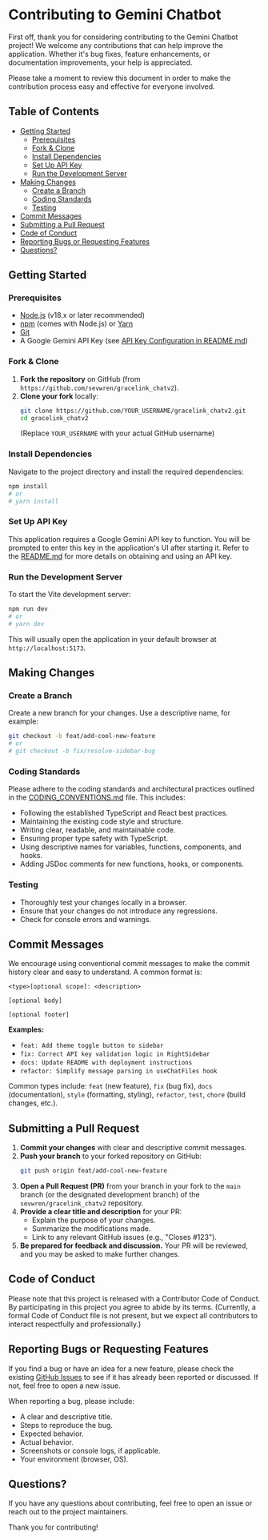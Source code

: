 # Contributing to Gemini Chatbot

First off, thank you for considering contributing to the Gemini Chatbot project! We welcome any contributions that can help improve the application. Whether it's bug fixes, feature enhancements, or documentation improvements, your help is appreciated.

Please take a moment to review this document in order to make the contribution process easy and effective for everyone involved.

## Table of Contents

- [Getting Started](#getting-started)
  - [Prerequisites](#prerequisites)
  - [Fork & Clone](#fork--clone)
  - [Install Dependencies](#install-dependencies)
  - [Set Up API Key](#set-up-api-key)
  - [Run the Development Server](#run-the-development-server)
- [Making Changes](#making-changes)
  - [Create a Branch](#create-a-branch)
  - [Coding Standards](#coding-standards)
  - [Testing](#testing)
- [Commit Messages](#commit-messages)
- [Submitting a Pull Request](#submitting-a-pull-request)
- [Code of Conduct](#code-of-conduct)
- [Reporting Bugs or Requesting Features](#reporting-bugs-or-requesting-features)
- [Questions?](#questions)

## Getting Started

### Prerequisites

-   [Node.js](https://nodejs.org/) (v18.x or later recommended)
-   [npm](https://www.npmjs.com/) (comes with Node.js) or [Yarn](https://yarnpkg.com/)
-   [Git](https://git-scm.com/)
-   A Google Gemini API Key (see [API Key Configuration in README.md](project_documentation_prompt_response.md#api-key-configuration))

### Fork & Clone

1.  **Fork the repository** on GitHub (from `https://github.com/sevwren/gracelink_chatv2`).
2.  **Clone your fork** locally:
    ```bash
    git clone https://github.com/YOUR_USERNAME/gracelink_chatv2.git
    cd gracelink_chatv2
    ```
    (Replace `YOUR_USERNAME` with your actual GitHub username)

### Install Dependencies

Navigate to the project directory and install the required dependencies:

```bash
npm install
# or
# yarn install
```

### Set Up API Key

This application requires a Google Gemini API key to function. You will be prompted to enter this key in the application's UI after starting it. Refer to the [README.md](project_documentation_prompt_response.md#api-key-configuration) for more details on obtaining and using an API key.

### Run the Development Server

To start the Vite development server:

```bash
npm run dev
# or
# yarn dev
```

This will usually open the application in your default browser at `http://localhost:5173`.

## Making Changes

### Create a Branch

Create a new branch for your changes. Use a descriptive name, for example:

```bash
git checkout -b feat/add-cool-new-feature
# or
# git checkout -b fix/resolve-sidebar-bug
```

### Coding Standards

Please adhere to the coding standards and architectural practices outlined in the [CODING_CONVENTIONS.md](doc/CODING_CONVENTIONS.md) file. This includes:

-   Following the established TypeScript and React best practices.
-   Maintaining the existing code style and structure.
-   Writing clear, readable, and maintainable code.
-   Ensuring proper type safety with TypeScript.
-   Using descriptive names for variables, functions, components, and hooks.
-   Adding JSDoc comments for new functions, hooks, or components.

### Testing

-   Thoroughly test your changes locally in a browser.
-   Ensure that your changes do not introduce any regressions.
-   Check for console errors and warnings.

## Commit Messages

We encourage using conventional commit messages to make the commit history clear and easy to understand. A common format is:

```
<type>[optional scope]: <description>

[optional body]

[optional footer]
```

**Examples:**

-   `feat: Add theme toggle button to sidebar`
-   `fix: Correct API key validation logic in RightSidebar`
-   `docs: Update README with deployment instructions`
-   `refactor: Simplify message parsing in useChatFiles hook`

Common types include: `feat` (new feature), `fix` (bug fix), `docs` (documentation), `style` (formatting, styling), `refactor`, `test`, `chore` (build changes, etc.).

## Submitting a Pull Request

1.  **Commit your changes** with clear and descriptive commit messages.
2.  **Push your branch** to your forked repository on GitHub:
    ```bash
    git push origin feat/add-cool-new-feature
    ```
3.  **Open a Pull Request (PR)** from your branch in your fork to the `main` branch (or the designated development branch) of the `sevwren/gracelink_chatv2` repository.
4.  **Provide a clear title and description** for your PR:
    -   Explain the purpose of your changes.
    -   Summarize the modifications made.
    -   Link to any relevant GitHub issues (e.g., "Closes #123").
5.  **Be prepared for feedback and discussion.** Your PR will be reviewed, and you may be asked to make further changes.

## Code of Conduct

Please note that this project is released with a Contributor Code of Conduct. By participating in this project you agree to abide by its terms. (Currently, a formal Code of Conduct file is not present, but we expect all contributors to interact respectfully and professionally.)

## Reporting Bugs or Requesting Features

If you find a bug or have an idea for a new feature, please check the existing [GitHub Issues](https://github.com/sevwren/gracelink_chatv2/issues) to see if it has already been reported or discussed. If not, feel free to open a new issue.

When reporting a bug, please include:
-   A clear and descriptive title.
-   Steps to reproduce the bug.
-   Expected behavior.
-   Actual behavior.
-   Screenshots or console logs, if applicable.
-   Your environment (browser, OS).

## Questions?

If you have any questions about contributing, feel free to open an issue or reach out to the project maintainers.

Thank you for contributing!
